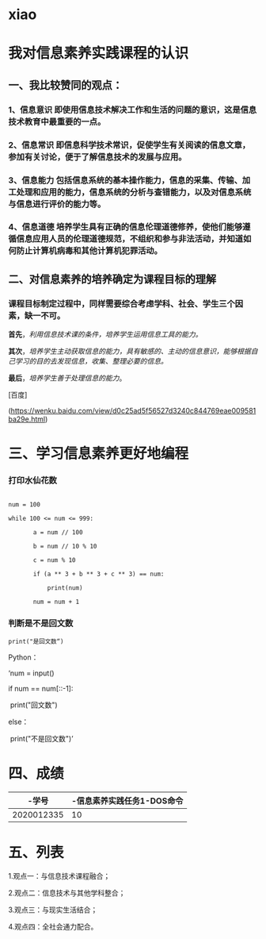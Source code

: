 # xiao

# 我对信息素养实践课程的认识

## 一、我比较赞同的观点：

### 1、信息意识   即使用信息技术解决工作和生活的问题的意识，这是信息技术教育中最重要的一点。

### 2、信息常识   即信息科学技术常识，促使学生有关阅读的信息文章，参加有关讨论，便于了解信息技术的发展与应用。

### 3、信息能力   包括信息系统的基本操作能力，信息的采集、传输、加工处理和应用的能力，信息系统的分析与查错能力，以及对信息系统与信息进行评价的能力等。

### 4、信息道德   培养学生具有正确的信息伦理道德修养，使他们能够遵循信息应用人员的伦理道德规范，不组织和参与非法活动，并知道如何防止计算机病毒和其他计算机犯罪活动。

## 二、对信息素养的培养确定为课程目标的理解

### 课程目标制定过程中，同样需要综合考虑**学科、社会、学生**三个因素，缺一不可。

**首先**，*利用信息技术课的条件，培养学生运用信息工具的能力。*

**其次**，*培养学生主动获取信息的能力，具有敏感的、主动的信息意识，能够根据自己学习的目的去发现信息，收集、整理必要的信息。*

**最后**，*培养学生善于处理信息的能力*。

[百度]

(https://wenku.baidu.com/view/d0c25ad5f56527d3240c844769eae009581ba29e.html)

# 三、学习信息素养更好地编程

### 打印水仙花数

```

num = 100

while 100 <= num <= 999: 

       a = num // 100 

       b = num // 10 % 10  

       c = num % 10   

       if (a ** 3 + b ** 3 + c ** 3) == num:    

           print(num)  

       num = num + 1

```



### 判断是不是回文数

```
print("是回文数“)
```



Python：

‘num = input()

if num == num[::-1]:

​      print("回文数")

else：

​       print("不是回文数")’

# 四、成绩

| -学号      | -信息素养实践任务1-DOS命令 |
| ---------- | -------------------------- |
| 2020012335 | 10                         |

# 五、列表

1.观点一：与信息技术课程融合；

2.观点二：信息技术与其他学科整合；

3.观点三：与现实生活结合；

4.观点四：全社会通力配合。





